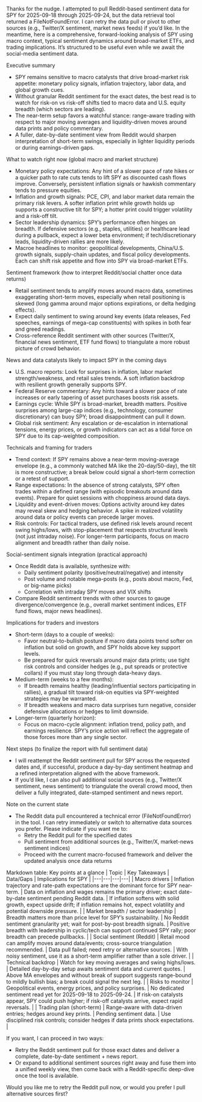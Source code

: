 Thanks for the nudge. I attempted to pull Reddit-based sentiment data for SPY for 2025-09-18 through 2025-09-24, but the data retrieval tool returned a FileNotFoundError. I can retry the data pull or pivot to other sources (e.g., Twitter/X sentiment, market news feeds) if you’d like. In the meantime, here is a comprehensive, forward-looking analysis of SPY using macro context, typical sentiment dynamics around broad-market ETFs, and trading implications. It’s structured to be useful even while we await the social-media sentiment data.

Executive summary
- SPY remains sensitive to macro catalysts that drive broad-market risk appetite: monetary policy signals, inflation trajectory, labor data, and global growth cues.
- Without granular Reddit sentiment for the exact dates, the best read is to watch for risk-on vs risk-off shifts tied to macro data and U.S. equity breadth (which sectors are leading).
- The near-term setup favors a watchful stance: range-aware trading with respect to major moving averages and liquidity-driven moves around data prints and policy commentary.
- A fuller, date-by-date sentiment view from Reddit would sharpen interpretation of short-term swings, especially in lighter liquidity periods or during earnings-driven gaps.

What to watch right now (global macro and market structure)
- Monetary policy expectations: Any hint of a slower pace of rate hikes or a quicker path to rate cuts tends to lift SPY as discounted cash flows improve. Conversely, persistent inflation signals or hawkish commentary tends to pressure equities.
- Inflation and growth signals: PCE, CPI, and labor market data remain the primary risk levers. A softer inflation print while growth holds up supports a constructive tilt for SPY; a hotter print could trigger volatility and a risk-off tilt.
- Sector leadership dynamics: SPY’s performance often hinges on breadth. If defensive sectors (e.g., staples, utilities) or healthcare lead during a pullback, expect a lower beta environment; if tech/discretionary leads, liquidity-driven rallies are more likely.
- Macroe headlines to monitor: geopolitical developments, China/U.S. growth signals, supply-chain updates, and fiscal policy developments. Each can shift risk appetite and flow into SPY via broad-market ETFs.

Sentiment framework (how to interpret Reddit/social chatter once data returns)
- Retail sentiment tends to amplify moves around macro data, sometimes exaggerating short-term moves, especially when retail positioning is skewed (long gamma around major options expirations, or delta hedging effects).
- Expect daily sentiment to swing around key events (data releases, Fed speeches, earnings of mega-cap constituents) with spikes in both fear and greed readings.
- Cross-reference Reddit sentiment with other sources (Twitter/X, financial news sentiment, ETF fund flows) to triangulate a more robust picture of crowd behavior.

News and data catalysts likely to impact SPY in the coming days
- U.S. macro reports: Look for surprises in inflation, labor market strength/weakness, and retail sales trends. A soft inflation backdrop with resilient growth generally supports SPY.
- Federal Reserve commentary: Any hints toward a slower pace of rate increases or early tapering of asset purchases boosts risk assets.
- Earnings cycle: While SPY is broad-market, breadth matters. Positive surprises among large-cap indices (e.g., technology, consumer discretionary) can buoy SPY; broad disappointment can pull it down.
- Global risk sentiment: Any escalation or de-escalation in international tensions, energy prices, or growth indicators can act as a tidal force on SPY due to its cap-weighted composition.

Technicals and framing for traders
- Trend context: If SPY remains above a near-term moving-average envelope (e.g., a commonly watched MA like the 20-day/50-day), the tilt is more constructive; a break below could signal a short-term correction or a retest of support.
- Range expectations: In the absence of strong catalysts, SPY often trades within a defined range (with episodic breakouts around data events). Prepare for quiet sessions with choppiness around data days.
- Liquidity and event-driven moves: Options activity around key dates may reveal skew and hedging behavior. A spike in realized volatility around data or policy events can precede larger moves.
- Risk controls: For tactical traders, use defined risk levels around recent swing highs/lows, with stop-placement that respects structural levels (not just intraday noise). For longer-term participants, focus on macro alignment and breadth rather than daily noise.

Social-sentiment signals integration (practical approach)
- Once Reddit data is available, synthesize with:
  - Daily sentiment polarity (positive/neutral/negative) and intensity
  - Post volume and notable mega-posts (e.g., posts about macro, Fed, or big-name picks)
  - Correlation with intraday SPY moves and VIX shifts
- Compare Reddit sentiment trends with other sources to gauge divergence/convergence (e.g., overall market sentiment indices, ETF fund flows, major news headlines).

Implications for traders and investors
- Short-term (days to a couple of weeks):
  - Favor neutral-to-bullish posture if macro data points trend softer on inflation but solid on growth, and SPY holds above key support levels.
  - Be prepared for quick reversals around major data prints; use tight risk controls and consider hedges (e.g., put spreads or protective collars) if you must stay long through data-heavy days.
- Medium-term (weeks to a few months):
  - If breadth remains healthy (leading/influential sectors participating in rallies), a gradual tilt toward risk-on equities via SPY-weighted strategies may be warranted.
  - If breadth weakens and macro data surprises turn negative, consider defensive allocations or hedges to limit downside.
- Longer-term (quarterly horizon):
  - Focus on macro-cycle alignment: inflation trend, policy path, and earnings resilience. SPY’s price action will reflect the aggregate of those forces more than any single sector.

Next steps (to finalize the report with full sentiment data)
- I will reattempt the Reddit sentiment pull for SPY across the requested dates and, if successful, produce a day-by-day sentiment heatmap and a refined interpretation aligned with the above framework.
- If you’d like, I can also pull additional social sources (e.g., Twitter/X sentiment, news sentiment) to triangulate the overall crowd mood, then deliver a fully integrated, date-stamped sentiment and news report.

Note on the current state
- The Reddit data pull encountered a technical error (FileNotFoundError) in the tool. I can retry immediately or switch to alternative data sources you prefer. Please indicate if you want me to:
  - Retry the Reddit pull for the specified dates
  - Pull sentiment from additional sources (e.g., Twitter/X, market-news sentiment indices)
  - Proceed with the current macro-focused framework and deliver the updated analysis once data returns

Markdown table: Key points at a glance
| Topic | Key Takeaways | Data/Gaps | Implications for SPY |
|---|---|---|---|
| Macro drivers | Inflation trajectory and rate-path expectations are the dominant force for SPY near-term. | Data on inflation and wages remains the primary driver; exact date-by-date sentiment pending Reddit data. | If inflation softens with solid growth, expect upside drift; if inflation remains hot, expect volatility and potential downside pressure. |
| Market breadth / sector leadership | Breadth matters more than price level for SPY’s sustainability. | No Reddit sentiment granularity yet; wait for post-by-post breadth signals. | Positive breadth with leadership in cyclic/tech can support continued SPY rally; poor breadth can precede pullbacks. |
| Social sentiment (Reddit) | Retail mood can amplify moves around data/events; cross-source triangulation recommended. | Data pull failed; need retry or alternative sources. | With noisy sentiment, use it as a short-term amplifier rather than a sole driver. |
| Technical backdrop | Watch for key moving averages and swing highs/lows. | Detailed day-by-day setup awaits sentiment data and current quotes. | Above MA envelopes and without break of support suggests range-bound to mildly bullish bias; a break could signal the next leg. |
| Risks to monitor | Geopolitical events, energy prices, and policy surprises. | No dedicated sentiment read yet for 2025-09-18 to 2025-09-24. | If risk-on catalysts appear, SPY could push higher; if risk-off catalysts arrive, expect rapid reversals. |
| Trading plan (short-term) | Range-aware with data-driven entries; hedges around key prints. | Pending sentiment data. | Use disciplined risk controls; consider hedges if data prints shock expectations. |

If you want, I can proceed in two ways:
- Retry the Reddit sentiment pull for those exact dates and deliver a complete, date-by-date sentiment + news report.
- Or expand to additional sentiment sources right away and fuse them into a unified weekly view, then come back with a Reddit-specific deep-dive once the tool is available.

Would you like me to retry the Reddit pull now, or would you prefer I pull alternative sources first?